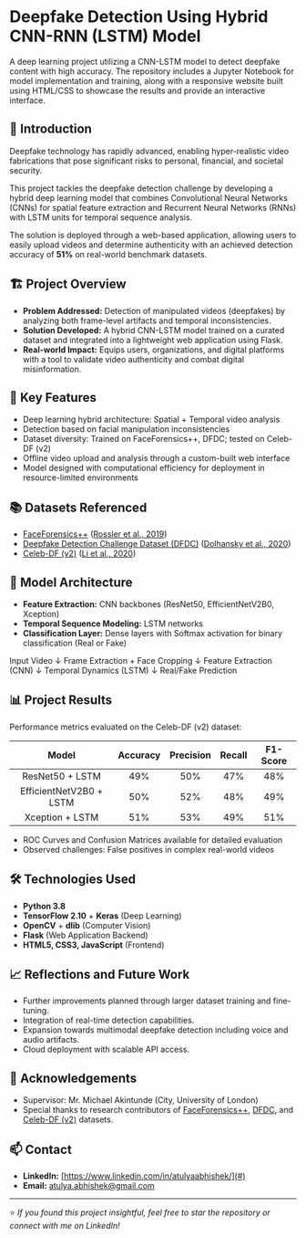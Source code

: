 # Deepfake Detection Using Hybrid CNN-RNN (LSTM) Model
 A deep learning project utilizing a CNN-LSTM model to detect deepfake content with high accuracy. The repository includes a Jupyter Notebook for model implementation and training, along with a responsive website built using HTML/CSS to showcase the results and provide an interactive interface.
 
## 📖 Introduction
Deepfake technology has rapidly advanced, enabling hyper-realistic video fabrications that pose significant risks to personal, financial, and societal security.  

This project tackles the deepfake detection challenge by developing a hybrid deep learning model that combines Convolutional Neural Networks (CNNs) for spatial feature extraction and Recurrent Neural Networks (RNNs) with LSTM units for temporal sequence analysis.

The solution is deployed through a web-based application, allowing users to easily upload videos and determine authenticity with an achieved detection accuracy of **51%** on real-world benchmark datasets.

## 🏗️ Project Overview
- **Problem Addressed:** Detection of manipulated videos (deepfakes) by analyzing both frame-level artifacts and temporal inconsistencies.
- **Solution Developed:** A hybrid CNN-LSTM model trained on a curated dataset and integrated into a lightweight web application using Flask.
- **Real-world Impact:** Equips users, organizations, and digital platforms with a tool to validate video authenticity and combat digital misinformation.

## 🎯 Key Features
- Deep learning hybrid architecture: Spatial + Temporal video analysis
- Detection based on facial manipulation inconsistencies
- Dataset diversity: Trained on FaceForensics++, DFDC; tested on Celeb-DF (v2)
- Offline video upload and analysis through a custom-built web interface
- Model designed with computational efficiency for deployment in resource-limited environments

## 📚 Datasets Referenced
- [FaceForensics++](https://github.com/ondyari/FaceForensics) ([Rossler et al., 2019](https://arxiv.org/abs/1901.08971))
- [Deepfake Detection Challenge Dataset (DFDC)](https://ai.facebook.com/datasets/dfdc) ([Dolhansky et al., 2020](https://arxiv.org/abs/2006.07397))
- [Celeb-DF (v2)](https://github.com/yuezunli/Celeb-DF) ([Li et al., 2020](https://arxiv.org/abs/1909.12962))

## 🧠 Model Architecture
- **Feature Extraction:** CNN backbones (ResNet50, EfficientNetV2B0, Xception)
- **Temporal Sequence Modeling:** LSTM networks
- **Classification Layer:** Dense layers with Softmax activation for binary classification (Real or Fake)

Input Video ↓ Frame Extraction + Face Cropping ↓ Feature Extraction (CNN) ↓ Temporal Dynamics (LSTM) ↓ Real/Fake Prediction

## 📊 Project Results
Performance metrics evaluated on the Celeb-DF (v2) dataset:

| Model                  | Accuracy | Precision | Recall | F1-Score |
|:----------------------:|:--------:|:---------:|:------:|:--------:|
| ResNet50 + LSTM         | 49%      | 50%       | 47%    | 48%      |
| EfficientNetV2B0 + LSTM | 50%      | 52%       | 48%    | 49%      |
| Xception + LSTM         | 51%      | 53%       | 49%    | 51%      |

- ROC Curves and Confusion Matrices available for detailed evaluation
- Observed challenges: False positives in complex real-world videos

## 🛠️ Technologies Used
- **Python 3.8**  
- **TensorFlow 2.10** + **Keras** (Deep Learning)
- **OpenCV** + **dlib** (Computer Vision)
- **Flask** (Web Application Backend)
- **HTML5, CSS3, JavaScript** (Frontend)

## 📈 Reflections and Future Work
- Further improvements planned through larger dataset training and fine-tuning.
- Integration of real-time detection capabilities.
- Expansion towards multimodal deepfake detection including voice and audio artifacts.
- Cloud deployment with scalable API access.

## 🤝 Acknowledgements
- Supervisor: Mr. Michael Akintunde (City, University of London)
- Special thanks to research contributors of [FaceForensics++](https://github.com/ondyari/FaceForensics), [DFDC](https://ai.facebook.com/datasets/dfdc), and [Celeb-DF (v2)](https://github.com/yuezunli/Celeb-DF) datasets.

## 📫 Contact
- **LinkedIn:** [https://www.linkedin.com/in/atulyaabhishek/](#)
- **Email:** [atulya.abhishek@gmail.com](mailto:atulya.abhishek@gmail.com)
---
⭐️ *If you found this project insightful, feel free to star the repository or connect with me on LinkedIn!*
